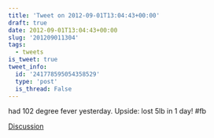 ```yaml
---
title: 'Tweet on 2012-09-01T13:04:43+00:00'
draft: true
date: 2012-09-01T13:04:43+00:00
slug: '201209011304'
tags:
  - tweets
is_tweet: true
tweet_info:
  id: '241778595054358529'
  type: 'post'
  is_thread: False
---
```




had 102 degree fever yesterday. Upside: lost 5lb in 1 day! #fb

[Discussion](https://x.com/sytelus/status/241778595054358529)
